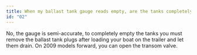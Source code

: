 ```yaml
---
title: When my ballast tank gauge reads empty, are the tanks completely empty?
id: "02"
---
```

No, the gauge is semi-accurate, to completely empty the tanks you must remove the ballast tank plugs after loading your boat on the trailer and let them drain. On 2009 models forward, you can open the transom valve.
